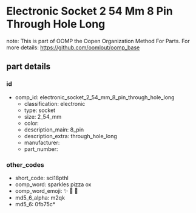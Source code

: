 # Electronic Socket 2 54 Mm 8 Pin Through Hole Long  

note: This is part of OOMP the Oopen Organization Method For Parts. For more details: https://github.com/oomlout/oomp_base

##  part details





### id
* oomp_id: electronic_socket_2_54_mm_8_pin_through_hole_long
  * classification: electronic
  * type: socket
  * size: 2_54_mm
  * color: 
  * description_main: 8_pin
  * description_extra: through_hole_long
  * manufacturer: 
  * part_number: 

### other_codes
* short_code: sci18pthl
* oomp_word: sparkles pizza ox
* oomp_word_emoji: :sparkles: :pizza: :ox:
* md5_6_alpha: m2qk
* md5_6: 0fb75c* 